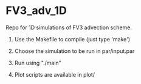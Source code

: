# FV3_adv_1D
Repo for 1D simulations of FV3 advection scheme.

1) Use the Makefile to compile (just type 'make')

2) Choose the simulation to be run in par/input.par

3) Run using "./main"

4) Plot scripts are available in plot/


